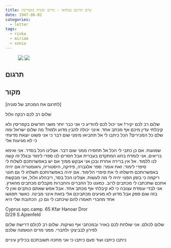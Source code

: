 ```yaml
---
title: טרם תורגם במלואו - מרים וסוניה בקפריסין
date: 1947-06-02
categories:
  - letter
tags:
  - rivka
  - miriam
  - sonia
---
```


<figure class="half">
    <a  href="/pupko-papers/assets/images/1947-06-02-cyprus-early-1.jpg">
    <img src="/pupko-papers/assets/images/1947-06-02-cyprus-early-1.jpg"></a>
    <a  href="/pupko-papers/assets/images/1947-06-02-cyprus-early-2.jpg">
    <img src="/pupko-papers/assets/images/1947-06-02-cyprus-early-2.jpg"></a>
</figure>

## תרגום

## מקור

[לתרגם את המכתב של סוניה]

שלום רב לכם רבקה וולול

שלום רב לכם יקירי! אני יכול לכם להודיע כי אני כבר יותר משני חודשים בקפריסין ולא
קיבלתי עדין מיכם אף מכתב אחד. אינני יכולה להבין מדוע ולמה? מה שלום ישראל ומה
שלם כל המכירים? הכל כיתבו לי אל תחביאו מימני שום דבר כי אני פשוט יוצאת מדעתי כי
לא מגיעות אלי

שמועות. אם כן כתבי לי הכל אל תחסירו ממני שום
דבר. אצלינו הכל בסדר. אני ואימא בריאים. אני לומדת
בחוג המתקדם בעברית אבל חסרים לנו ספרי לימוד
ובגלל זה קשה לנו ללמוד. אל אין ברירה אחרת ובכן
אני אבקש ממיך אם יש באפשרותכם לשלוח לי סיפרי
לימוד: זאת אומר: ספר אלגברה, פיזיקה, היסטוריה, גיאומטריה
אם יהיה באפשרותכם תישלחו לי את סיפרי הלימוד.
אם יהיה באפשרותכם תשלחו לי גם חוטי ריקמה
כי בזמן הפנוי יהיה לי מה לעשות. אצלינו הכל
בסר, ריבהלע וולול, אני מבקשת אתכם שתכתבו לי מכתבים לרוב. כמעט כל החברים והחברות מקבלים מכתבים מהארץ. אני לבדי עומדת עצובה כי לא קיבלתי אף מכתב אחד. אבל אפש שאתם כותבים ואין לי בזה שום ספק אבל מדוע לא מגיעים מכתביכם אלי בזאת אינני מבינה. כאשר תפגשו אחד מחברי תאמרו להם שיכתבו לי גם כן. הכתובת שלי היא

Cyprus spc.camp. 65 Kfar Hanoar Dror  
D/29 S.Ajzenfeld  

שלום לכולם. אני שולחת לכם באויר ובמכתבי אף נשיקות. שלום רב לכולם דרישת שלום לפירון לבביצקי ולחברי. ממני מרים הנאמנה שלכם

כיתבו כיתבו ועוד פעם כיתבו כי אני מחכה תשובתכם בכיליון עיניים

